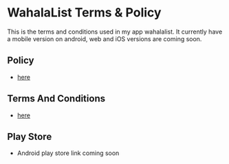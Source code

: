 # WahalaList Terms & Policy

This is the terms and conditions used in my app wahalalist. It currently have a mobile version on android, web and iOS versions are coming soon.

## Policy
 * [ here ]( https://otichibueze.github.io/wahalaterms/policy/ )
 
## Terms And Conditions
*  [ here ]( https://otichibueze.github.io/wahalaterms/terms/ )

## Play Store

  * Android play store link coming soon 
